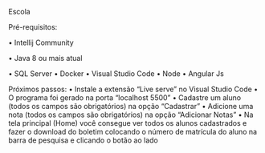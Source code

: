 Escola

Pré-requisitos:

•	Intellij Community

•	Java 8 ou mais atual

•	SQL Server
•	Docker
•	Visual Studio Code
•	Node
•	Angular Js


Próximos passos:
•	Instale a extensão “Live serve” no Visual Studio Code
•	O programa foi gerado na porta “localhost 5500”
•	Cadastre um aluno (todos os campos são obrigatórios) na opção “Cadastrar”
•	Adicione uma nota (todos os campos são obrigatórios) na opção “Adicionar Notas”
•	Na tela principal (Home) você consegue ver todos os alunos cadastrados e fazer o download do boletim colocando o número de matrícula do aluno na barra de pesquisa e clicando o botão ao lado
